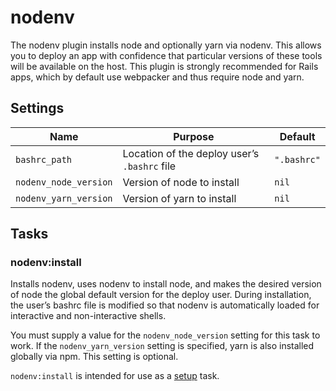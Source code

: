 # nodenv

The nodenv plugin installs node and optionally yarn via nodenv. This allows you to deploy an app with confidence that particular versions of these tools will be available on the host. This plugin is strongly recommended for Rails apps, which by default use webpacker and thus require node and yarn.

## Settings

| Name                  | Purpose                                      | Default     |
| --------------------- | -------------------------------------------- | ----------- |
| `bashrc_path`         | Location of the deploy user’s `.bashrc` file | `".bashrc"` |
| `nodenv_node_version` | Version of node to install                   | `nil`       |
| `nodenv_yarn_version` | Version of yarn to install                   | `nil`       |

## Tasks

### nodenv:install

Installs nodenv, uses nodenv to install node, and makes the desired version of node the global default version for the deploy user. During installation, the user’s bashrc file is modified so that nodenv is automatically loaded for interactive and non-interactive shells.

You must supply a value for the `nodenv_node_version` setting for this task to work. If the `nodenv_yarn_version` setting is specified, yarn is also installed globally via npm. This setting is optional.

`nodenv:install` is intended for use as a [setup](../commands/setup.md) task.

